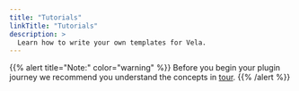 ```yaml
---
title: "Tutorials"
linkTitle: "Tutorials"
description: >
  Learn how to write your own templates for Vela.
---
```


{{% alert title="Note:" color="warning" %}}
Before you begin your plugin journey we recommend you understand the concepts in [tour](/docs/tour).
{{% /alert %}}
